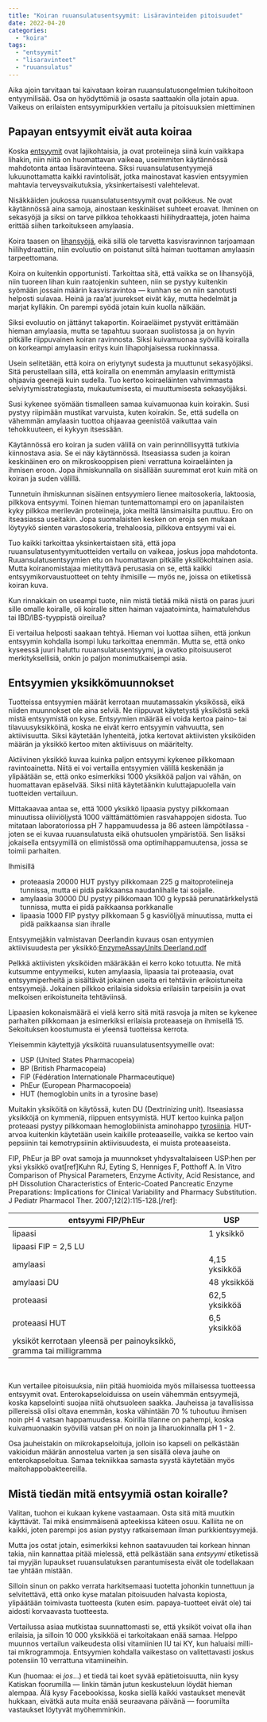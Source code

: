 ```yaml
---
title: "Koiran ruuansulatusentsyymit: Lisäravinteiden pitoisuudet"
date: 2022-04-20
categories: 
  - "koira"
tags: 
  - "entsyymit"
  - "lisaravinteet"
  - "ruuansulatus"
---
```


Aika ajoin tarvitaan tai kaivataan koiran ruuansulatusongelmien tukihoitoon entyymilisää. Osa on hyödyttömiä ja osasta saattaakin olla jotain apua. Vaikeus on erilaisten entsyymipurkkien vertailu ja pitoisuuksien miettiminen

<!--more-->

## Papayan entsyymit eivät auta koiraa

Koska [entsyymit](https://www.katiska.eu/tieto/koira/entsyymit/) ovat lajikohtaisia, ja ovat proteiineja siinä kuin vaikkapa lihakin, niin niitä on huomattavan vaikeaa, useimmiten käytännössä mahdotonta antaa lisäravinteena. Siksi ruuansulatusentyymejä lukuunottamatta kaikki ravintolisät, jotka mainostavat kasvien entsyymien mahtavia terveysvaikutuksia, yksinkertaisesti valehtelevat.

Nisäkkäiden joukossa ruuansulatusentsyymit ovat poikkeus. Ne ovat käytännössä aina samoja, ainostaan keskinäiset suhteet eroavat. Ihminen on sekasyöjä ja siksi on tarve pilkkoa tehokkaasti hiilihydraatteja, joten haima erittää siihen tarkoitukseen amylaasia.

Koira taasen on [lihansyöjä](https://www.katiska.eu/tieto/koira-syominen-yleinen/koira-on-lihansyoja/), eikä sillä ole tarvetta kasvisravinnon tarjoamaan hiilihydraattiin, niin evoluutio on poistanut siltä haiman tuottaman amylaasin tarpeettomana.

Koira on kuitenkin opportunisti. Tarkoittaa sitä, että vaikka se on lihansyöjä, niin tuoreen lihan kuin raatojenkin suhteen, niin se pystyy kuitenkin syömään jossain määrin kasvisravintoa — kunhan se on niin sanotusti helposti sulavaa. Heinä ja raa’at juurekset eivät käy, mutta hedelmät ja marjat kylläkin. On parempi syödä jotain kuin kuolla nälkään.

Siksi evoluutio on jättänyt takaportin. Koiraeläimet pystyvät erittämään hieman amylaasia, mutta se tapahtuu suoraan suolistossa ja on hyvin pitkälle riippuvainen koiran ravinnosta. Siksi kuivamuonaa syövillä koiralla on korkeampi amylaasin eritys kuin lihapohjaisessa ruokinnassa.

Usein selitetään, että koira on eriytynyt sudesta ja muuttunut sekasyöjäksi. Sitä perustellaan sillä, että koiralla on enemmän amylaasin erittymistä ohjaavia geenejä kuin sudella. Tuo kertoo koiraeläinten vahvimmasta selviytymisstrategiasta, mukautumisesta, ei muuttumisesta sekasyöjäksi.

Susi kykenee syömään tismalleen samaa kuivamuonaa kuin koirakin. Susi pystyy riipimään mustikat varvuista, kuten koirakin. Se, että sudella on vähemmän amylaasin tuottoa ohjaavaa geenistöä vaikuttaa vain tehokkuuteen, ei kykyyn itsessään.

Käytännössä ero koiran ja suden välillä on vain perinnöllisyyttä tutkivia kiinnostava asia. Se ei näy käytännössä. Itseasiassa suden ja koiran keskinäinen ero on mikroskooppisen pieni verrattuna koiraeläinten ja ihmisen eroon. Jopa ihmiskunnalla on sisällään suuremmat erot kuin mitä on koiran ja suden välillä.

Tunnetuin ihmiskunnan sisäinen entsyymiero lienee maitosokeria, laktoosia, pilkkova entsyymi. Toinen hieman tuntemattomampi ero on japanilaisten kyky pilkkoa merilevän proteiineja, joka meiltä länsimaisilta puuttuu. Ero on itseasiassa useitakin. Jopa suomalaisten kesken on eroja sen mukaan löytyykö sienten varastosokeria, trehaloosia, pilkkova entsyymi vai ei.

Tuo kaikki tarkoittaa yksinkertaistaen sitä, että jopa ruuansulatusentyymituotteiden vertailu on vaikeaa, joskus jopa mahdotonta. Ruuansulatusentsyymien etu on huomattavan pitkälle yksilökohtainen asia. Mutta koiranomistajaa mietityttävä perusasia on se, että kaikki entsyymikorvaustuotteet on tehty ihmisille — myös ne, joissa on etiketissä koiran kuva.

Kun rinnakkain on useampi tuote, niin mistä tietää mikä niistä on paras juuri sille omalle koiralle, oli koiralle sitten haiman vajaatoiminta, haimatulehdus tai IBD/IBS-tyyppistä oireilua?

Ei vertailua helposti saakaan tehtyä. Hieman voi luottaa siihen, että jonkun entsyymin kohdalla isompi luku tarkoittaa enemmän. Mutta se, että onko kyseessä juuri haluttu ruuansulatusentsyymi, ja ovatko pitoisuuserot merkityksellisiä, onkin jo paljon monimutkaisempi asia.

## Entsyymien yksikkömuunnokset

Tuotteissa entsyymien määrät kerrotaan muutamassakin yksikössä, eikä niiden muunnokset ole aina selviä. Ne riippuvat käytetystä yksiköstä sekä mistä entsyymistä on kyse. Entsyymien määrää ei voida kertoa paino- tai tilavuusyksikköinä, koska ne eivät kerro entsyymin vahvuutta, sen aktiivisuutta. Siksi käytetään lyhenteitä, jotka kertovat aktiivisten yksiköiden määrän ja yksikkö kertoo miten aktiivisuus on määritelty.

Aktiivinen yksikkö kuvaa kuinka paljon entsyymi kykenee pilkkomaan ravintoainetta. Niitä ei voi vertailla entsyymien välillä keskenään ja ylipäätään se, että onko esimerkiksi 1000 yksikköä paljon vai vähän, on huomattavan epäselvää. Siksi niitä käytetäänkin kuluttajapuolella vain tuotteiden vertailuun.

Mittakaavaa antaa se, että 1000 yksikkö lipaasia pystyy pilkkomaan minuutissa oliiviöljystä 1000 välttämättömien rasvahappojen sidosta. Tuo mitataan laboratoriossa pH 7 happamuudessa ja 86 asteen lämpötilassa - joten se ei kuvaa ruuansulatusta eikä ohutsuolen ympäristöä. Sen lisäksi jokaisella entsyymillä on elimistössä oma optimihappamuutensa, jossa se toimii parhaiten.

Ihmisillä

- proteaasia 20000 HUT pystyy pilkkomaan 225 g maitoproteiineja tunnissa, mutta ei pidä paikkaansa naudanlihalle tai soijalle.
- amylaasia 30000 DU pystyy pilkkomaan 100 g kypsää perunatärkkelystä tunnissa, mutta ei pidä paikkaansa porkkanalle
- lipaasia 1000 FIP pystyy pilkkomaan 5 g kasviöljyä minuutissa, mutta ei pidä paikkaansa sian ihralle

Entsyymejäkin valmistavan Deerlandin kuvaus osan entyymien aktiivisuudesta per yksikkö:[EnzymeAssayUnits Deerland.pdf](https://www.koiranravitsemus.fi/aihe/Tiedosto:EnzymeAssayUnits_Deerland.pdf "Tiedosto:EnzymeAssayUnits Deerland.pdf")

Pelkkä aktiivisten yksiköiden määräkään ei kerro koko totuutta. Ne mitä kutsumme entyymeiksi, kuten amylaasia, lipaasia tai proteaasia, ovat entsyymiperheitä ja sisältävät jokainen useita eri tehtäviin erikoistuneita entsyymejä. Jokainen pilkkoo erilaisia sidoksia erilaisiin tarpeisiin ja ovat melkoisen erikoistuneita tehtäviinsä.

Lipaasien kokonaismäärä ei vielä kerro sitä mitä rasvoja ja miten se kykenee parhaiten pilkkomaan ja esimerkiksi erilaisia proteaaseja on ihmisellä 15. Sekoituksen koostumusta ei yleensä tuotteissa kerrota.

Yleisemmin käytettyjä yksiköitä ruuansulatusentsyymeille ovat:

- USP (United States Pharmacopeia)
- BP (British Pharmacopeia)
- FIP (Fédération Internationale Pharmaceutique)
- PhEur (European Pharmacopoeia)
- HUT (hemoglobin units in a tyrosine base)

Muitakin yksiköitä on käytössä, kuten DU (Dextrinizing unit). Itseasiassa yksikköjä on kymmeniä, riippuen entsyymistä. HUT kertoo kuinka paljon proteaasi pystyy pilkkomaan hemoglobiinista aminohappo [tyrosiinia](https://www.katiska.eu/tieto/aminohapot/tyrosiini/). HUT-arvoa kuitenkin käytetään usein kaikille proteaaseille, vaikka se kertoo vain pepsiinin tai kemotrypsiinin aktiivisuudesta, ei muista proteaaseista.

FIP, PhEur ja BP ovat samoja ja muunnokset yhdysvaltalaiseen USP:hen per yksi yksikkö ovat\[ref\]Kuhn RJ, Eyting S, Henniges F, Potthoff A. In Vitro Comparison of Physical Parameters, Enzyme Activity, Acid Resistance, and pH Dissolution Characteristics of Enteric-Coated Pancreatic Enzyme Preparations: Implications for Clinical Variability and Pharmacy Substitution. J Pediatr Pharmacol Ther. 2007;12(2):115-128.\[/ref\]:

| entsyymi FIP/PhEur | USP |
| --- | --- |
| lipaasi | 1 yksikkö |
| lipaasi FIP = 2,5 LU |
| amylaasi | 4,15 yksikköä |
| amylaasi DU | 48 yksikköä |
| proteaasi | 62,5 yksikköä |
| proteaasi HUT | 6,5 yksikköä |
| yksiköt kerrotaan yleensä per painoyksikkö, gramma tai milligramma |

 

Kun vertailee pitoisuuksia, niin pitää huomioida myös millaisessa tuotteessa entsyymit ovat. Enterokapseloiduissa on usein vähemmän entsyymejä, koska kapselointi suojaa niitä ohutsuoleen saakka. Jauheissa ja tavallisissa pillereissä olisi oltava enemmän, koska vähintään 70 % tuhoutuu ihmisen noin pH 4 vatsan happamuudessa. Koirilla tilanne on pahempi, koska kuivamuonaakin syövillä vatsan pH on noin ja liharuokinnalla pH 1 - 2.

Osa jauheistakin on mikrokapseloituja, jolloin iso kapseli on pelkästään vakioidun määrän annostelua varten ja sen sisällä oleva jauhe on enterokapseloitua. Samaa tekniikkaa samasta syystä käytetään myös maitohappobakteereilla.

## Mistä tiedän mitä entsyymiä ostan koiralle?

Valitan, tuohon ei kukaan kykene vastaamaan. Osta sitä mitä muutkin käyttävät. Tai mikä ensimmäisenä apteekissa käteen osuu. Kalliita ne on kaikki, joten parempi jos asian pystyy ratkaisemaan ilman purkkientsyymejä.

Mutta jos ostat jotain, esimerkiksi kehnon saatavuuden tai korkean hinnan takia, niin kannattaa pitää mielessä, että pelkästään sana _entsyymi_ etiketissä tai myyjän lupaukset ruuansulatuksen parantumisesta eivät ole todellakaan tae yhtään mistään.

Silloin sinun on pakko verrata harkitsemaasi tuotetta johonkin tunnettuun ja selvitettävä, että onko kyse matalan pitoisuuden halvasta kopiosta, ylipäätään toimivasta tuotteesta (kuten esim. papaya-tuotteet eivät ole) tai aidosti korvaavasta tuotteesta.

Vertailussa asiaa mutkistaa suunnattomasti se, että yksiköt voivat olla ihan erilaisia, ja silloin 10 000 yksikköä ei tarkoitakaan enää samaa. Helppo muunnos vertailun vaikeudesta olisi vitamiinien IU tai KY, kun haluaisi milli- tai mikrogrammoja. Entsyymien kohdalla vaikestaso on valitettavasti joskus potensiin 10 verrattuna vitamiineihin.

Kun (huomaa: ei _jos_…) et tiedä tai koet syvää epätietoisuutta, niin kysy Katiskan foorumilla — linkin tämän jutun keskusteluun löydät hieman alempaa. Älä kysy Facebookissa, koska siellä kaikki vastaukset menevät hukkaan, eivätkä auta muita enää seuraavana päivänä — foorumilta vastaukset löytyvät myöhemminkin.
